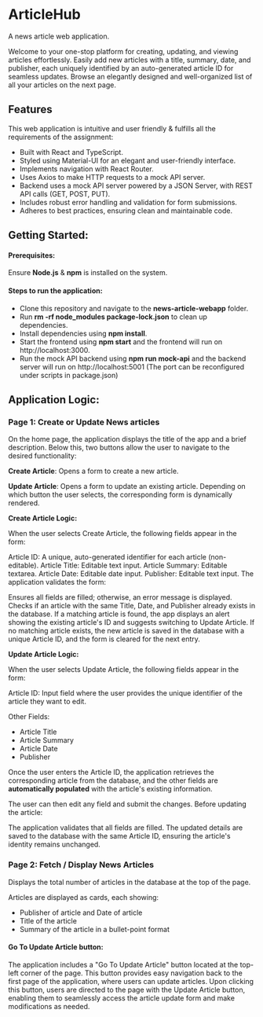 # ArticleHub
A news article web application. 

Welcome to your one-stop platform for creating, updating, and viewing articles effortlessly.
Easily add new articles with a title, summary, date, and publisher, each uniquely identified by an auto-generated article ID for seamless updates.
Browse an elegantly designed and well-organized list of all your articles on the next page.

## Features
This web application is intuitive and user friendly & fulfills all the requirements of the assignment:

* Built with React and TypeScript.
* Styled using Material-UI for an elegant and user-friendly interface.
* Implements navigation with React Router.
* Uses Axios to make HTTP requests to a mock API server.
* Backend uses a mock API server powered by a JSON Server, with REST API calls (GET, POST, PUT).
* Includes robust error handling and validation for form submissions.
* Adheres to best practices, ensuring clean and maintainable code.

## Getting Started:

#### Prerequisites:
Ensure **Node.js** & **npm** is installed on the system. 

#### Steps to run the application:
* Clone this repository and navigate to the **news-article-webapp** folder.
* Run **rm -rf node_modules package-lock.json** to clean up dependencies. 
* Install dependencies using **npm install**. 
* Start the frontend using **npm start** and the frontend will run on http://localhost:3000. 
* Run the mock API backend using **npm run mock-api** and the backend server will run on http://localhost:5001 (The port can be reconfigured under scripts in package.json)


## Application Logic:

### Page 1: Create or Update News articles
On the home page, the application displays the title of the app and a brief description. Below this, two buttons allow the user to navigate to the desired functionality:

**Create Article**: Opens a form to create a new article.

**Update Article**: Opens a form to update an existing article.
Depending on which button the user selects, the corresponding form is dynamically rendered.

**Create Article Logic:**

When the user selects Create Article, the following fields appear in the form:

Article ID: A unique, auto-generated identifier for each article (non-editable).
Article Title: Editable text input.
Article Summary: Editable textarea.
Article Date: Editable date input.
Publisher: Editable text input.
The application validates the form:

Ensures all fields are filled; otherwise, an error message is displayed.
Checks if an article with the same Title, Date, and Publisher already exists in the database. If a matching article is found, the app displays an alert showing the existing article's ID and suggests switching to Update Article.
If no matching article exists, the new article is saved in the database with a unique Article ID, and the form is cleared for the next entry.

**Update Article Logic:**

When the user selects Update Article, the following fields appear in the form:

Article ID: Input field where the user provides the unique identifier of the article they want to edit.

Other Fields:
* Article Title
* Article Summary
* Article Date
* Publisher
  
Once the user enters the Article ID, the application retrieves the corresponding article from the database, and the other fields are **automatically populated** with the article's existing information.

The user can then edit any field and submit the changes. Before updating the article:

The application validates that all fields are filled.
The updated details are saved to the database with the same Article ID, ensuring the article's identity remains unchanged.



### Page 2: Fetch / Display News Articles
Displays the total number of articles in the database at the top of the page.

Articles are displayed as cards, each showing:
* Publisher of article and Date of article
* Title of the article
* Summary of the article in a bullet-point format

#### Go To Update Article button:
The application includes a "Go To Update Article" button located at the top-left corner of the page. This button provides easy navigation back to the first page of the application, where users can update articles. Upon clicking this button, users are directed to the page with the Update Article button, enabling them to seamlessly access the article update form and make modifications as needed.

